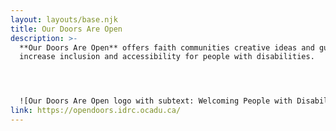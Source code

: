 ```yaml
---
layout: layouts/base.njk
title: Our Doors Are Open
description: >-
  **Our Doors Are Open** offers faith communities creative ideas and guidance to
  increase inclusion and accessibility for people with disabilities.




  ![Our Doors Are Open logo with subtext: Welcoming People with Disabilities in Places of Worship](/media/doors-open.png)
link: https://opendoors.idrc.ocadu.ca/
---
```

